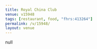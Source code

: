 ```yaml
---
title: Royal China Club
venue: v15948
tags: [restaurant, food, "fhrs:413264"]
permalink: /v/15948/
layout: venue
---
```

null